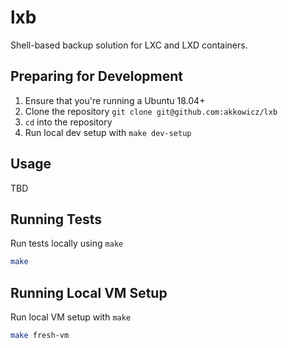 # lxb

Shell-based backup solution for LXC and LXD containers.

## Preparing for Development

1. Ensure that you're running a Ubuntu 18.04+
2. Clone the repository `git clone git@github.com:akkowicz/lxb`
3. `cd` into the repository
4. Run local dev setup with `make dev-setup`

## Usage

TBD

## Running Tests

Run tests locally using `make`

```bash
make
```

## Running Local VM Setup

Run local VM setup with `make`

```bash
make fresh-vm
```
